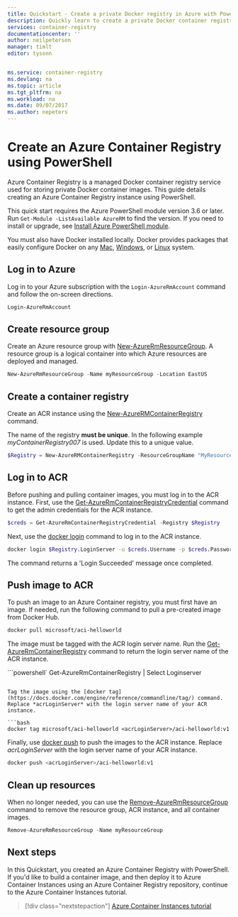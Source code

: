 ```yaml
---
title: Quickstart - Create a private Docker registry in Azure with PowerShell
description: Quickly learn to create a private Docker container registry with PowerShell.
services: container-registry
documentationcenter: ''
author: neilpeterson
manager: timlt
editor: tysonn


ms.service: container-registry
ms.devlang: na
ms.topic: article
ms.tgt_pltfrm: na
ms.workload: na
ms.date: 09/07/2017
ms.author: nepeters
---
```


# Create an Azure Container Registry using PowerShell

Azure Container Registry is a managed Docker container registry service used for storing private Docker container images. This guide details creating an Azure Container Registry instance using PowerShell.

This quick start requires the Azure PowerShell module version 3.6 or later. Run `Get-Module -ListAvailable AzureRM` to find the version. If you need to install or upgrade, see [Install Azure PowerShell module](/powershell/azure/install-azurerm-ps).

You must also have Docker installed locally. Docker provides packages that easily configure Docker on any [Mac](https://docs.docker.com/docker-for-mac/), [Windows](https://docs.docker.com/docker-for-windows/), or [Linux](https://docs.docker.com/engine/installation/#supported-platforms) system.

## Log in to Azure

Log in to your Azure subscription with the `Login-AzureRmAccount` command and follow the on-screen directions.

```powershell
Login-AzureRmAccount
```

## Create resource group

Create an Azure resource group with [New-AzureRmResourceGroup](/powershell/module/azurerm.resources/new-azurermresourcegroup). A resource group is a logical container into which Azure resources are deployed and managed.

```powershell
New-AzureRmResourceGroup -Name myResourceGroup -Location EastUS
```

## Create a container registry

Create an ACR instance using the [New-AzureRMContainerRegistry](/powershell/module/containerregistry/New-AzureRMContainerRegistry) command.

The name of the registry **must be unique**. In the following example *myContainerRegistry007* is used. Update this to a unique value.

```PowerShell
$Registry = New-AzureRMContainerRegistry -ResourceGroupName "MyResourceGroup" -Name "myContainerRegistry007" -EnableAdminUser -Sku Basic
```

## Log in to ACR

Before pushing and pulling container images, you must log in to the ACR instance. First, use the [Get-AzureRmContainerRegistryCredential](/powershell/module/containerregistry/get-azurermcontainerregistrycredential) command to get the admin credentials for the ACR instance.

```powershell
$creds = Get-AzureRmContainerRegistryCredential -Registry $Registry
```

Next, use the [docker login](https://docs.docker.com/engine/reference/commandline/login/) command to log in to the ACR instance.

```bash
docker login $Registry.LoginServer -u $creds.Username -p $creds.Password
```

The command returns a 'Login Succeeded' message once completed.

## Push image to ACR

To push an image to an Azure Container registry, you must first have an image. If needed, run the following command to pull a pre-created image from Docker Hub.

```bash
docker pull microsoft/aci-helloworld
```

The image must be tagged with the ACR login server name. Run the [Get-AzureRmContainerRegistry](/powershell/module/containerregistry/Get-AzureRmContainerRegistry) command to return the login server name of the ACR instance.

```powershell`
Get-AzureRmContainerRegistry | Select Loginserver
```

Tag the image using the [docker tag](https://docs.docker.com/engine/reference/commandline/tag/) command. Replace *acrLoginServer* with the login server name of your ACR instance.

```bash
docker tag microsoft/aci-helloworld <acrLoginServer>/aci-helloworld:v1
```

Finally, use [docker push](https://docs.docker.com/engine/reference/commandline/push/) to push the images to the ACR instance. Replace *acrLoginServer* with the login server name of your ACR instance.

```bash
docker push <acrLoginServer>/aci-helloworld:v1
```

## Clean up resources

When no longer needed, you can use the [Remove-AzureRmResourceGroup](/powershell/module/azurerm.resources/remove-azurermresourcegroup) command to remove the resource group, ACR instance, and all container images.

```powershell
Remove-AzureRmResourceGroup -Name myResourceGroup
```

## Next steps

In this Quickstart, you created an Azure Container Registry with PowerShell. If you'd like to build a container image, and then deploy it to Azure Container Instances using an Azure Container Registry repository, continue to the Azure Container Instances tutorial.

> [!div class="nextstepaction"]
> [Azure Container Instances tutorial](../container-instances/container-instances-tutorial-prepare-app.md)